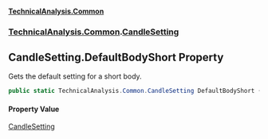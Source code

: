 #### [TechnicalAnalysis\.Common](Atypical.TechnicalAnalysis.Common.md 'Atypical\.TechnicalAnalysis\.Common')
### [TechnicalAnalysis\.Common](Atypical.TechnicalAnalysis.Common.md#TechnicalAnalysis.Common 'TechnicalAnalysis\.Common').[CandleSetting](CandleSetting.md 'TechnicalAnalysis\.Common\.CandleSetting')

## CandleSetting\.DefaultBodyShort Property

Gets the default setting for a short body\.

```csharp
public static TechnicalAnalysis.Common.CandleSetting DefaultBodyShort { get; }
```

#### Property Value
[CandleSetting](CandleSetting.md 'TechnicalAnalysis\.Common\.CandleSetting')